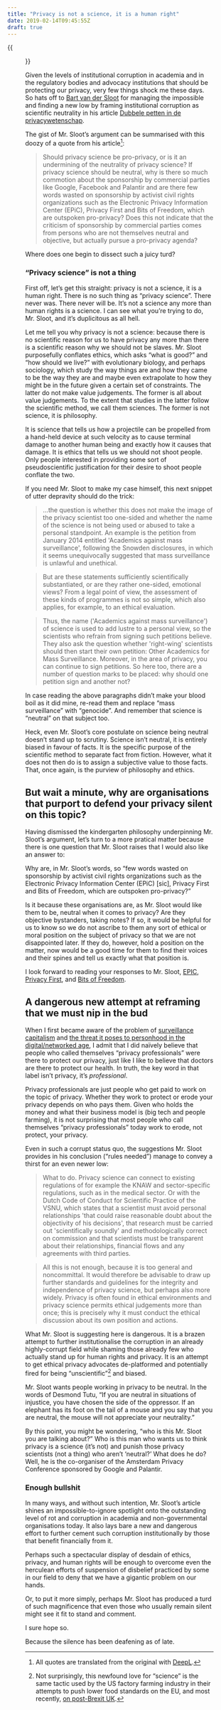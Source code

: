 ```yaml
---
title: "Privacy is not a science, it is a human right"
date: 2019-02-14T09:45:55Z
draft: true
---
```


{{<figure src="wolf-in-sheeps-clothing.jpeg" alt="A doctored image of a wolf in sheep’s clothing amid a group of sheep.">}}

Given the levels of institutional corruption in academia and in the regulatory bodies and advocacy institutions that should be protecting our privacy, very few things shock me these days. So hats off to [Bart van der Sloot](https://bartvandersloot.com/) for managing the impossible and finding a new low by framing institutional corruption as scientific neutrality in his article [Dubbele petten in de privacywetenschap](https://www.netkwesties.nl/1321/dubbele-petten-in-de-privacywetenschap.htm).

The gist of Mr. Sloot’s argument can be summarised with this doozy of a quote from his article[^1]:

> Should privacy science be pro-privacy, or is it an undermining of the neutrality of privacy science? If privacy science should be neutral, why is there so much commotion about the sponsorship by commercial parties like Google, Facebook and Palantir and are there few words wasted on sponsorship by activist civil rights organizations such as the Electronic Privacy Information Center (EPiC), Privacy First and Bits of Freedom, which are outspoken pro-privacy? Does this not indicate that the criticism of sponsorship by commercial parties comes from persons who are not themselves neutral and objective, but actually pursue a pro-privacy agenda?

Where does one begin to dissect such a juicy turd?

### “Privacy science” is not a thing

First off, let’s get this straight: privacy is not a science, it is a human right. There is no such thing as “privacy science”. There never was. There never will be. It’s not a science any more than human rights is a science. I can see what you’re trying to do, Mr. Sloot, and it’s duplicitous as all hell.

Let me tell you why privacy is not a science: because there is no scientific reason for us to have privacy any more than there is a scientific reason why we should not be slaves. Mr. Sloot purposefully conflates ethics, which asks “what is good?” and “how should we live?” with evolutionary biology, and perhaps sociology, which study the way things are and how they came to be the way they are and maybe even extrapolate to how they might be in the future given a certain set of constraints. The latter do not make value judgements. The former is all about value judgements. To the extent that studies in the latter follow the scientific method, we call them sciences. The former is not science, it is philosophy.

It is science that tells us how a projectile can be propelled from a hand-held device at such velocity as to cause terminal damage to another human being and exactly how it causes that damage. It is ethics that tells us we should not shoot people. Only people interested in providing some sort of pseudoscientific justification for their desire to shoot people conflate the two.

If you need Mr. Sloot to make my case himself, this next snippet of utter depravity should do the trick:

> …the question is whether this does not make the image of the privacy scientist too one-sided and whether the name of the science is not being used or abused to take a personal standpoint. An example is the petition from January 2014 entitled 'Academics against mass surveillance', following the Snowden disclosures, in which it seems unequivocally suggested that mass surveillance is unlawful and unethical.

> But are these statements sufficiently scientifically substantiated, or are they rather one-sided, emotional views? From a legal point of view, the assessment of these kinds of programmes is not so simple, which also applies, for example, to an ethical evaluation.

> Thus, the name ('Academics against mass surveillance') of science is used to add lustre to a personal view, so the scientists who refrain from signing such petitions believe. They also ask the question whether 'right-wing' scientists should then start their own petition: Other Academics for Mass Surveillance. Moreover, in the area of privacy, you can continue to sign petitions. So here too, there are a number of question marks to be placed: why should one petition sign and another not?

In case reading the above paragraphs didn’t make your blood boil as it did mine, re-read them and replace “mass surveillance” with “genocide”. And remember that science is “neutral” on that subject too.

Heck, even Mr. Sloot’s core postulate on science being neutral doesn’t stand up to scrutiny. Science isn’t neutral, it is entirely biased in favour of facts. It is the specific purpose of the scientific method to separate fact from fiction. However, what it does not then do is to assign a subjective value to those facts. That, once again, is the purview of philosophy and ethics.

## But wait a minute, why are organisations that purport to defend your privacy silent on this topic?

Having dismissed the kindergarten philosophy underpinning Mr. Sloot’s argument, let’s turn to a more pratical matter because there is one question that Mr. Sloot raises that I would also like an answer to:

Why are, in Mr. Sloot’s words, so “few words wasted on sponsorship by activist civil rights organizations such as the Electronic Privacy Information Center (EPiC) [sic], Privacy First and Bits of Freedom, which are outspoken pro-privacy?”

Is it because these organisations are, as Mr. Sloot would like them to be, neutral when it comes to privacy? Are they objective bystanders, taking notes? If so, it would be helpful for us to know so we do not ascribe to them any sort of ethical or moral position on the subject of privacy so that we are not disappointed later. If they do, however, hold a position on the matter, now would be a good time for them to find their voices and their spines and tell us exactly what that position is.

I look forward to reading your responses to Mr. Sloot, [EPIC](https://epic.org/), [Privacy First](https://www.privacyfirst.eu/), and [Bits of Freedom](https://www.bitsoffreedom.nl/english/).

## A dangerous new attempt at reframing that we must nip in the bud

When I first became aware of the problem of [surveillance capitalism](https://www.bbc.com/ideas/videos/surveillance-capitalism-has-led-us-into-a-dystopia/p06p0tdy) and [the threat it poses to personhood in the digital/networked age](https://2018.ar.al/notes/the-nature-of-the-self-in-the-digital-age/), I admit that I did naïvely believe that people who called themselves “privacy professionals” were there to protect our privacy, just like I like to believe that doctors are there to protect our health. In truth, the key word in that label isn’t privacy, it’s _professional_.

Privacy professionals are just people who get paid to work on the topic of privacy. Whether they work to protect or erode your privacy depends on who pays them. Given who holds the money and what their business model is (big tech and people farming), it is not surprising that most people who call themselves “privacy professionals” today work to erode, not protect, your privacy.

Even in such a corrupt status quo, the suggestions Mr. Sloot provides in his conclusion (“rules needed”) manage to convey a thirst for an even newer low:

> What to do. Privacy science can connect to existing regulations of for example the KNAW and sector-specific regulations, such as in the medical sector. Or with the Dutch Code of Conduct for Scientific Practice of the VSNU, which states that a scientist must avoid personal relationships 'that could raise reasonable doubt about the objectivity of his decisions', that research must be carried out 'scientifically soundly' and methodologically correct on commission and that scientists must be transparent about their relationships, financial flows and any agreements with third parties.

> All this is not enough, because it is too general and noncommittal. It would therefore be advisable to draw up further standards and guidelines for the integrity and independence of privacy science, but perhaps also more widely. Privacy is often found in ethical environments and privacy science permits ethical judgements more than once; this is precisely why it must conduct the ethical discussion about its own position and actions.

What Mr. Sloot is suggesting here is dangerous. It is a brazen attempt to further institutionalise the corruption in an already highly-corrupt field while shaming those already few who actually stand up for human rights and privacy. It is an attempt to get ethical privacy advocates de-platformed and potentially fired for being “unscientific”[^2] and biased.

Mr. Sloot wants people working in privacy to be neutral. In the words of Desmond Tutu, “If you are neutral in situations of injustice, you have chosen the side of the oppressor. If an elephant has its foot on the tail of a mouse and you say that you are neutral, the mouse will not appreciate your neutrality.”

By this point, you might be wondering, “who is this Mr. Sloot you are talking about?” Who is this man who wants us to think privacy is a science (it’s not) and punish those privacy scientists (not a thing) who aren’t ‘neutral?’ What does he do? Well, he is the co-organiser of the Amsterdam Privacy Conference sponsored by Google and Palantir.

### Enough bullshit

In many ways, and without such intention, Mr. Sloot’s article shines an impossible-to-ignore spotlight onto the outstanding level of rot and corruption in academia and non-governmental organisations today. It also lays bare a new and dangerous effort to further cement such corruption institutionally by those that benefit financially from it.

Perhaps such a spectacular display of desdain of ethics, privacy, and human rights will be enough to overcome even the herculean efforts of suspension of disbelief practiced by some in our field to deny that we have a gigantic problem on our hands.

Or, to put it more simply, perhaps Mr. Sloot has produced a turd of such magnificence that even those who usually remain silent might see it fit to stand and comment.

I sure hope so.

Because the silence has been deafening as of late.


[^1]: All quotes are translated from the original with [DeepL](www.DeepL.com/Translator).

[^2]: Not surprisingly, this newfound love for “science” is the same tactic used by the US factory farming industry in their attempts to push lower food standards on the EU, and most recently, [on post-Brexit UK](https://twitter.com/GeorgeMonbiot/status/1095614578690527232).